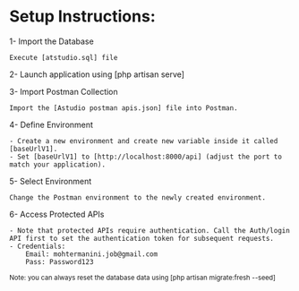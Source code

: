 # Setup Instructions:
1- Import the Database
    
    Execute [atstudio.sql] file

2- Launch application using [php artisan serve]

3- Import Postman Collection

    Import the [Astudio postman apis.json] file into Postman.

4- Define Environment

    - Create a new environment and create new variable inside it called [baseUrlV1].
	- Set [baseUrlV1] to [http://localhost:8000/api] (adjust the port to match your application).

5- Select Environment

	Change the Postman environment to the newly created environment.

6- Access Protected APIs

	- Note that protected APIs require authentication. Call the Auth/login API first to set the authentication token for subsequent requests.
	- Credentials:
		Email: mohtermanini.job@gmail.com
		Pass: Password123

<small>Note: you can always reset the database data using [php artisan migrate:fresh --seed]</small>
